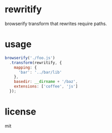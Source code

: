# rewritify

browserify transform that rewrites require paths.

# usage

```js
browserify('./foo.js')
  .transform(rewritify, {
    mapping: {
      'bar': '../bar/lib'
    },
    basedir: __dirname + '/baz',
    extensions: ['coffee', 'js']
  });
```

# license

mit